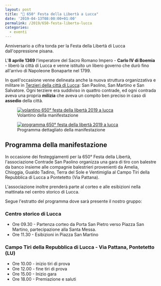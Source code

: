 ```yaml
---
layout: post
title: "📅 650° Festa della Libertà a Lucca"
date: '2019-04-13T08:00:00+01:00'
permalink: /2019/650-festa-liberta-lucca
categories:
  - eventi
---
```


Anniversario a cifra tonda per la Festa della Libertà di Lucca dall'oppressione pisana.

L’**8 aprile 1369** l’imperatore del Sacro Romano Impero - **Carlo IV di
Boemia** - liberò la città di Lucca e venne istituito un libero governo che durò
fino all'arrivo di Napoleone Bonaparte nel 1799.

<!-- more -->

In quell'occasione venne delineata anche la nuova struttura organizzativa e
militare in [Terzieri della città di Lucca](/terzieri-lucca): San Paolino, San
Martino e San Salvatore. Ogni terziere era suddiviso in quattro contrade, ed
ogni contrada aveva una propria **milizia** che aveva un compito ben preciso in caso
di **assedio** della città.

<figure class="align-center">
  <a href="{{ '/assets/images/2019/festa-liberta/volantino-festa-liberta-2019-fronte.jpg' | absolute_url }}">
    <img src="{{ '/assets/images/2019/festa-liberta/volantino-festa-liberta-2019-fronte.jpg' | absolute_url }}" alt="volantino 650° festa della libertà 2019 a lucca">
  </a>
  <figcaption>Volantino della manifestazione</figcaption>
</figure>

<figure class="align-center">
  <a href="{{ '/assets/images/2019/festa-liberta/volantino-festa-liberta-2019-retro.jpg' | absolute_url }}">
    <img src="{{ '/assets/images/2019/festa-liberta/volantino-festa-liberta-2019-retro.jpg' | absolute_url }}" alt="programma 650° festa della libertà 2019 a lucca">
  </a>
  <figcaption>Programma dettagliato della manifestazione</figcaption>
</figure>

## Programma della manifestazione

In occasione dei festeggiamenti per la 650° Festa della Libertà, l'associazione
Contrade San Paolino organizza una gara di tiro con balestre da banco insieme
alle compagnie balestrieri provenienti da Amelia, Chioggia, Gualdo Tadino, Terra
del Sole e Ventimiglia al Campo Tiri della Repubblica di Lucca a Pontetetto (Via
Pattana).

L'associazione inoltre prenderà parte al corteo e alle esibizioni nella
mattinata nel centro storico di Lucca.

Segue l'estratto del programma dove sarà presente il nostro gruppo:

### Centro storico di Lucca

* Ore 09.30 - Partenza corteo da Porta San Pietro verso Piazza San Martino,
  partecipazione alla Santa Messa.
* Ore 11.30 - Esibizioni in Piazza San Martino

### Campo Tiri della Repubblica di Lucca - Via Pattana, Pontetetto (LU)

* Ore 10.00 - inizio tiri di prova
* Ore 12.00 - fine tiri di prova
* Ore 15.00 - Inizio gara
* Ore 18.00 - Premiazione e saluti

<script type="application/ld+json">
{
  "@context": "http://schema.org",
  "@type": "Event",
  "location": {
    "@type": "Place",
    "address": {
      "@type": "PostalAddress",
      "addressLocality": "Lucca",
      "addressRegion": "LU",
      "postalCode": "55100",
      "streetAddress": "Lucca"
    },
    "name": "Centro storico di Lucca"
  },
  "offers": {
    "@type": "Offer",
    "price": "0",
    "priceCurrency": "EUR",
    "url": "https://consanpaolino.org/2019/650-festa-liberta-lucca",
    "availability": "http://schema.org/InStock",
    "validFrom": "2019-04-01T00:00"
  },
  "image": [
    "https://consanpaolino.org/assets/images/2019/palio-balistarii/balistarii-2019.jpg"
  ],
  "performer": {
    "@type": "PerformingGroup",
    "name": "Contrade San Paolino",
    "email": "consanpaolino@gmail.com"
  },
  "name": "650° Festa della Libertà a Lucca",
  "description": "Corteo storico e esibizioni in Piazza San Martino in occasione della liberazione di Lucca dal dominio pisano.",
  "eventStatus": "EventScheduled",
  "isAccessibleForFree": true,
  "startDate": "2019-04-28T07:30",
  "endDate": "2019-04-28T16:30",
  "url": "https://consanpaolino.org/2019/650-festa-liberta-lucca"
}
</script>